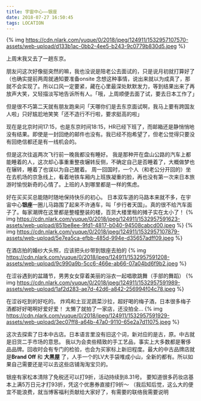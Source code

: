 ```yaml
---
title: 宇宙中心——银座
date: 2018-07-27 16:50:45
tags: LOCATION
---
```

{% img https://cdn.nlark.com/yuque/0/2018/jpeg/124911/1532957107570-assets/web-upload/d133b1ac-0bb2-4ee5-b243-9c0779b830d5.jpeg %}

上周末我又去了一趟东京。

朋友问这次好像挺突然的嘛，我也没说是陪老公去面试的，只是说月初就打算好了（也确实提前两周就通知要准备onsite
念想这种事情，说出来就以为成真了，那就不会实现了。所以口风一定要紧，藏在心里最深处默默发力，等到结果出来了再放声大笑，又轻描淡写地告诉所有人。「哦，上周顺便去面了试，要去日本工作了」

但是很不巧第二天就有朋友跑来问「天哪你们是去东京面试啊，我马上要有跨国友人啦」只好尴尬地笑笑「还不造行不行啦，要求挺高的啦」

现在是北京时间17:15，也是东京时间18:15，HR已经下班了，而邮箱还是静悄悄地没有结果。即使是一封回绝的邮件也没有。我已经不抱希望了，但老公觉得只要没有回绝信都还是有一线机会的。

但是这次往返两次飞行前一晚我都没有睡好。
我是那种开在盘山公路的汽车上都能睡着的人，这次却心事重重整夜辗转反侧，不确定自己是否睡着了，大概做梦也在辗转，睡着了也误以为自己醒着。
周一回国时，一个人（和老公分开回的）坐在去机场的京急线上，看着地铁车厢内上班族凝重的脸，再也没有第一次来日本旅游时愉悦新奇的心情了。上班的人到哪里都是一样的焦虑。

好在买买买总能随时随地保持快乐的初心。
日本双车道的马路本来就不多，在宇宙中心**银座**一圈儿马路围了起来不许通车，叫「步行者天国」。真的很不给汽车面子了。每家潮牌在这里都是整幢整装的楼，百货大楼里租的摊子实在太小了！
{% img https://cdn.nlark.com/yuque/0/2018/jpeg/124911/1532957591623-assets/web-upload/851be8ee-9fd1-4817-b040-94508cabcd00.jpeg %}
{% img https://cdn.nlark.com/yuque/0/2018/jpeg/124911/1532957107879-assets/web-upload/5e7ea5ca-efbb-485d-994e-d35657adff09.jpeg %}

在酒店拍的婚纱大头照，应该把头纱带到银座去拍的
{% img https://cdn.nlark.com/yuque/0/2018/jpeg/124911/1532957591208-assets/web-upload/9c990a9b-5cc6-466e-ab66-07a04bd6f9b2.jpeg %}

在涩谷遇到的盆踊节，男男女女穿着美丽的浴衣一起唱歌跳舞（手部的舞蹈）
{% img https://cdn.nlark.com/yuque/0/2018/jpeg/124911/1532957591989-assets/web-upload/1af2d283-ae7d-42d6-a842-256994f04c78.jpeg %}

在涩谷吃到的好吃的。
炸鸡和土豆泥蔬菜沙拉，超好喝的梅子酒，日本很多梅子酒都好好喝啊好爱好爱！
太懒了就拍了一家店，还没拍全...
{% img https://cdn.nlark.com/yuque/0/2018/jpeg/124911/1532957591929-assets/web-upload/3ec07ff8-a64b-47a0-9110-65e2a7d11075.jpeg %}

这次去探索了日本中古店。日本语言里没有旧这个词，新对应的是古，原。中古就是旧货二手市场的意思。
我以为会卖些精致的手工艺品，事实上大多数都是奢侈品品牌。回收时会有专门的检验，也会为买家标上新旧程度。最大的中古品牌店就是**Brand Off** 和 **大黑屋** 了，人手一个的LV大手袋堆成小山，全新的都有。所以如果自己需要还是可以去这些店铺淘淘宝贝的。

银座有家松本清除了免税还可以打9折，活动持续到8.31号。
要知道很多药妆店基本上满5万日元才打93折，凭这个优惠券直接打9折～
（我后知后觉，这么大的便宜不能浪费，就当博客福利贡献给大家好了，有需要的联络我需要说明

